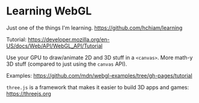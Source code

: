 # Learning WebGL

Just one of the things I'm learning. <https://github.com/hchiam/learning>

Tutorial: <https://developer.mozilla.org/en-US/docs/Web/API/WebGL_API/Tutorial>

Use your GPU to draw/animate 2D and 3D stuff in a `<canvas>`. More math-y 3D stuff (compared to just using the `canvas` API).

Examples: <https://github.com/mdn/webgl-examples/tree/gh-pages/tutorial>

`three.js` is a framework that makes it easier to build 3D apps and games: <https://threejs.org>
